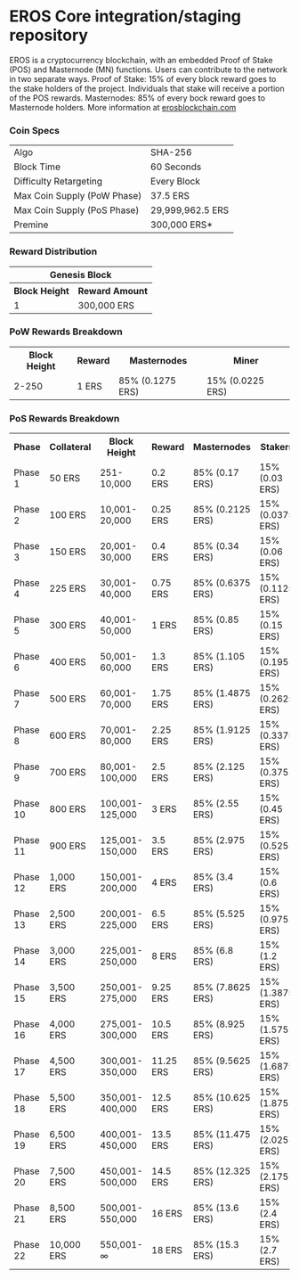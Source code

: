 EROS Core integration/staging repository
=====================================


EROS is a cryptocurrency blockchain, with an embedded Proof of Stake (POS) and Masternode (MN) functions. 
Users can contribute to the network in two separate ways. 
Proof of Stake: 15% of every block reward goes to the stake holders of the project. 
Individuals that stake will receive a portion of the POS rewards. 
Masternodes: 85% of every bock reward goes to Masternode holders.
More information at [erosblockchain.com](http://www.erosblockchain.com) 

### Coin Specs
<table>
<tr><td>Algo</td><td>SHA-256</td></tr>
<tr><td>Block Time</td><td>60 Seconds</td></tr>
<tr><td>Difficulty Retargeting</td><td>Every Block</td></tr>
<tr><td>Max Coin Supply (PoW Phase)</td><td>37.5 ERS</td></tr>
<tr><td>Max Coin Supply (PoS Phase)</td><td>29,999,962.5 ERS</td></tr>
<tr><td>Premine</td><td>300,000 ERS*</td></tr>
</table>


### Reward Distribution

<table>
<th colspan=4>Genesis Block</th>
<tr><th>Block Height</th><th>Reward Amount</th></tr>
<tr><td>1</td><td>300,000 ERS</td></tr>
</table>

### PoW Rewards Breakdown

<table>
<th>Block Height</th><th>Reward</th><th>Masternodes</th><th>Miner</th>
<tr><td>2-250</td><td>1 ERS</td><td>85% (0.1275 ERS)</td><td>15% (0.0225 ERS)</td></tr>
</table>

### PoS Rewards Breakdown

<table>
<th>Phase</th><th>Collateral</th><th>Block Height</th><th>Reward</th><th>Masternodes</th><th>Stakers</th>
<tr><td>Phase 1</td><td>50 ERS</td><td>251-10,000</td><td>0.2 ERS</td><td>85% (0.17 ERS)</td><td>15% (0.03 ERS)</td></tr>
<tr><td>Phase 2</td><td>100 ERS</td><td>10,001-20,000</td><td>0.25 ERS</td><td>85% (0.2125 ERS)</td><td>15% (0.0375 ERS)</td></tr>
<tr><td>Phase 3</td><td>150 ERS</td><td>20,001-30,000</td><td>0.4 ERS</td><td>85% (0.34 ERS)</td><td>15% (0.06 ERS)</td></tr>
<tr><td>Phase 4</td><td>225 ERS</td><td>30,001-40,000</td><td>0.75 ERS</td><td>85% (0.6375 ERS)</td><td>15% (0.1125 ERS)</td></tr>
<tr><td>Phase 5</td><td>300 ERS</td><td>40,001-50,000</td><td>1 ERS</td><td>85% (0.85 ERS)</td><td>15% (0.15 ERS)</td></tr>
<tr><td>Phase 6</td><td>400 ERS</td><td>50,001-60,000</td><td>1.3 ERS</td><td>85% (1.105 ERS)</td><td>15% (0.195 ERS)</td></tr>
<tr><td>Phase 7</td><td>500 ERS</td><td>60,001-70,000</td><td>1.75 ERS</td><td>85% (1.4875 ERS)</td><td>15% (0.2625 ERS)</td></tr>
<tr><td>Phase 8</td><td>600 ERS</td><td>70,001-80,000</td><td>2.25 ERS</td><td>85% (1.9125 ERS)</td><td>15% (0.3375 ERS)</td></tr>
<tr><td>Phase 9</td><td>700 ERS</td><td>80,001-100,000</td><td>2.5 ERS</td><td>85% (2.125 ERS)</td><td>15% (0.375 ERS)</td></tr>
<tr><td>Phase 10</td><td>800 ERS</td><td>100,001-125,000</td><td>3 ERS</td><td>85% (2.55 ERS)</td><td>15% (0.45 ERS)</td></tr>
<tr><td>Phase 11</td><td>900 ERS</td><td>125,001-150,000</td><td>3.5 ERS</td><td>85% (2.975 ERS)</td><td>15% (0.525 ERS)</td></tr>
<tr><td>Phase 12</td><td>1,000 ERS</td><td>150,001-200,000</td><td>4 ERS</td><td>85% (3.4 ERS)</td><td>15% (0.6 ERS)</td></tr>
<tr><td>Phase 13</td><td>2,500 ERS</td><td>200,001-225,000</td><td>6.5 ERS</td><td>85% (5.525 ERS)</td><td>15% (0.975 ERS)</td></tr>
<tr><td>Phase 14</td><td>3,000 ERS</td><td>225,001-250,000</td><td>8 ERS</td><td>85% (6.8 ERS)</td><td>15% (1.2 ERS)</td></tr>
<tr><td>Phase 15</td><td>3,500 ERS</td><td>250,001-275,000</td><td>9.25 ERS</td><td>85% (7.8625 ERS)</td><td>15% (1.3875 ERS)</td></tr>
<tr><td>Phase 16</td><td>4,000 ERS</td><td>275,001-300,000</td><td>10.5 ERS</td><td>85% (8.925 ERS)</td><td>15% (1.575 ERS)</td></tr>
<tr><td>Phase 17</td><td>4,500 ERS</td><td>300,001-350,000</td><td>11.25 ERS</td><td>85% (9.5625 ERS)</td><td>15% (1.6875 ERS)</td></tr>
<tr><td>Phase 18</td><td>5,500 ERS</td><td>350,001-400,000</td><td>12.5 ERS</td><td>85% (10.625 ERS)</td><td>15% (1.875 ERS)</td></tr>
<tr><td>Phase 19</td><td>6,500 ERS</td><td>400,001-450,000</td><td>13.5 ERS</td><td>85% (11.475 ERS)</td><td>15% (2.025 ERS)</td></tr>
<tr><td>Phase 20</td><td>7,500 ERS</td><td>450,001-500,000</td><td>14.5 ERS</td><td>85% (12.325 ERS)</td><td>15% (2.175 ERS)</td></tr>
<tr><td>Phase 21</td><td>8,500 ERS</td><td>500,001-550,000</td><td>16 ERS</td><td>85% (13.6 ERS)</td><td>15% (2.4 ERS)</td></tr>
<tr><td>Phase 22</td><td>10,000 ERS</td><td>550,001-∞</td><td>18 ERS</td><td>85% (15.3 ERS)</td><td>15% (2.7 ERS)</td></tr>
</table>
